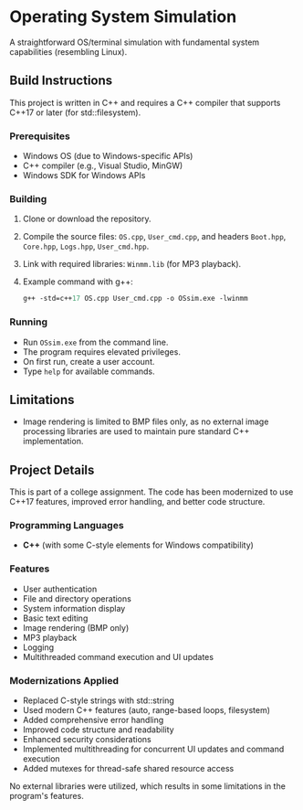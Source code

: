# Operating System Simulation

A straightforward OS/terminal simulation with fundamental system capabilities (resembling Linux).

## Build Instructions

This project is written in C++ and requires a C++ compiler that supports C++17 or later (for std::filesystem).

### Prerequisites

- Windows OS (due to Windows-specific APIs)
- C++ compiler (e.g., Visual Studio, MinGW)
- Windows SDK for Windows APIs

### Building

1. Clone or download the repository.
2. Compile the source files: `OS.cpp`, `User_cmd.cpp`, and headers `Boot.hpp`, `Core.hpp`, `Logs.hpp`, `User_cmd.hpp`.
3. Link with required libraries: `Winmm.lib` (for MP3 playback).
4. Example command with g++:

   ```ps
   g++ -std=c++17 OS.cpp User_cmd.cpp -o OSsim.exe -lwinmm
   ```

### Running

- Run `OSsim.exe` from the command line.
- The program requires elevated privileges.
- On first run, create a user account.
- Type `help` for available commands.

## Limitations

- Image rendering is limited to BMP files only, as no external image processing libraries are used to maintain pure standard C++ implementation.

## Project Details

This is part of a college assignment. The code has been modernized to use C++17 features, improved error handling, and better code structure.

### Programming Languages

- **C++** (with some C-style elements for Windows compatibility)

### Features

- User authentication
- File and directory operations
- System information display
- Basic text editing
- Image rendering (BMP only)
- MP3 playback
- Logging
- Multithreaded command execution and UI updates

### Modernizations Applied

- Replaced C-style strings with std::string
- Used modern C++ features (auto, range-based loops, filesystem)
- Added comprehensive error handling
- Improved code structure and readability
- Enhanced security considerations
- Implemented multithreading for concurrent UI updates and command execution
- Added mutexes for thread-safe shared resource access

No external libraries were utilized, which results in some limitations in the program's features.
